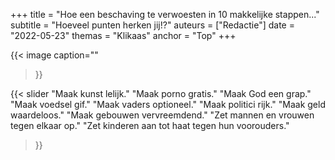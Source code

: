 +++
title    = "Hoe een beschaving te verwoesten in 10 makkelijke stappen..."
subtitle = "Hoeveel punten herken jij!?"
auteurs  = ["Redactie"]
date     = "2022-05-23"
themas   = "Klikaas"
anchor   = "Top"
+++

{{< image
	caption=""
>}}

{{< slider
	"Maak kunst lelijk."
	"Maak porno gratis."
	"Maak God een grap."
	"Maak voedsel gif."
	"Maak vaders optioneel."
	"Maak politici rijk."
	"Maak geld waardeloos."
	"Maak gebouwen vervreemdend."
	"Zet mannen en vrouwen tegen elkaar op."
	"Zet kinderen aan tot haat tegen hun voorouders."
>}}

